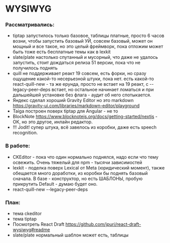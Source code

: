 # WYSIWYG

### Рассматривались:

- tiptap запустилось только базовое, таблицы платные, просто 6 часов возни, чтобы запустить базовый УЙ, совсем базовый, может он мощный и все такое, но это целый фреймворк, пока отложим может быть тоже есть бесплатные темы как в lexkit
- slate/plate настолько спутанный и мусорный, что даже не удалось запустить, стоит дождаться релиза 51 версии, пока что не получилось поднять
- quill не поддерживает реакт 19 совсем, есть форки, но сразу ощущение какой-то несерьезной штуки, пока нет. есть какой-то react-quill-new - та же ерунда, просто не встает на 19 реакт, с --legacy-peer-deps встает, но остальное начинает ломаться и при дальшейшей установке без флага - аудит об него спотыкается.
- Яндекс сделал хороший Gravity Editor но это markdown https://gravity-ui.com/libraries/markdown-editor/playground
- Taiga построен поверх tiptap для Angular - не то
- BlockNote https://www.blocknotejs.org/docs/getting-started/nextjs - ОК, но это другое, инлайн редактор.
- !!! Jodit! супер штука, всё завелось из коробки, даже есть speech recognition.

### В работе:

- CKEditor - пока что один нормально поднялся, надо если что тему освежить. Очень тяжелый для npm - тысячи зависимостей
- lexkit - поделка поверх Lexical от Meta (юридический момент), также обещается много доработки, из коробки бы поднять базовый сначала. В базе - конструктор, но есть ШАБЛОНЫ, пробую прикрутить Default - думаю будет оно.
- react-quill-new --legacy-peer-deps

### План:

- тема ckeditor
- тема tiptap
- Посмотреть React Draft https://github.com/jpuri/react-draft-wysiwyg#readme
- slate/plate нормальный шаблон может есть, таблицы
